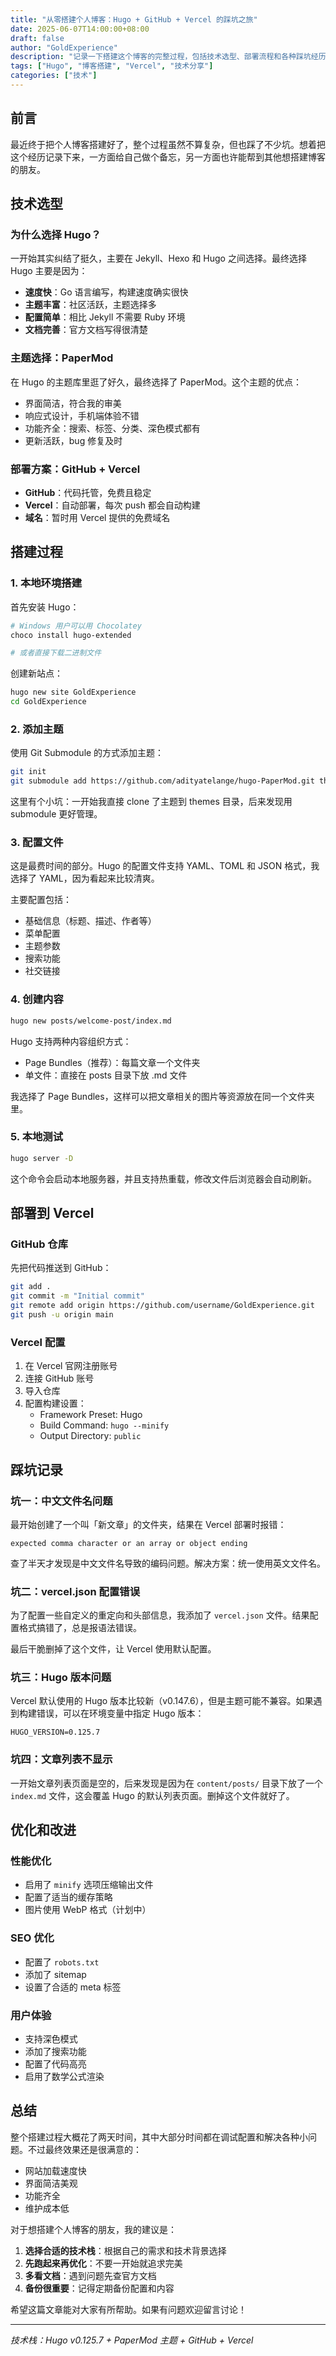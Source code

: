 ```yaml
---
title: "从零搭建个人博客：Hugo + GitHub + Vercel 的踩坑之旅"
date: 2025-06-07T14:00:00+08:00
draft: false
author: "GoldExperience"
description: "记录一下搭建这个博客的完整过程，包括技术选型、部署流程和各种踩坑经历"
tags: ["Hugo", "博客搭建", "Vercel", "技术分享"]
categories: ["技术"]
---
```


## 前言

最近终于把个人博客搭建好了，整个过程虽然不算复杂，但也踩了不少坑。想着把这个经历记录下来，一方面给自己做个备忘，另一方面也许能帮到其他想搭建博客的朋友。

## 技术选型

### 为什么选择 Hugo？

一开始其实纠结了挺久，主要在 Jekyll、Hexo 和 Hugo 之间选择。最终选择 Hugo 主要是因为：

- **速度快**：Go 语言编写，构建速度确实很快
- **主题丰富**：社区活跃，主题选择多
- **配置简单**：相比 Jekyll 不需要 Ruby 环境
- **文档完善**：官方文档写得很清楚

### 主题选择：PaperMod

在 Hugo 的主题库里逛了好久，最终选择了 PaperMod。这个主题的优点：

- 界面简洁，符合我的审美
- 响应式设计，手机端体验不错
- 功能齐全：搜索、标签、分类、深色模式都有
- 更新活跃，bug 修复及时

### 部署方案：GitHub + Vercel

- **GitHub**：代码托管，免费且稳定
- **Vercel**：自动部署，每次 push 都会自动构建
- **域名**：暂时用 Vercel 提供的免费域名

## 搭建过程

### 1. 本地环境搭建

首先安装 Hugo：

```bash
# Windows 用户可以用 Chocolatey
choco install hugo-extended

# 或者直接下载二进制文件
```

创建新站点：

```bash
hugo new site GoldExperience
cd GoldExperience
```

### 2. 添加主题

使用 Git Submodule 的方式添加主题：

```bash
git init
git submodule add https://github.com/adityatelange/hugo-PaperMod.git themes/PaperMod
```

这里有个小坑：一开始我直接 clone 了主题到 themes 目录，后来发现用 submodule 更好管理。

### 3. 配置文件

这是最费时间的部分。Hugo 的配置文件支持 YAML、TOML 和 JSON 格式，我选择了 YAML，因为看起来比较清爽。

主要配置包括：
- 基础信息（标题、描述、作者等）
- 菜单配置
- 主题参数
- 搜索功能
- 社交链接

### 4. 创建内容

```bash
hugo new posts/welcome-post/index.md
```

Hugo 支持两种内容组织方式：
- Page Bundles（推荐）：每篇文章一个文件夹
- 单文件：直接在 posts 目录下放 .md 文件

我选择了 Page Bundles，这样可以把文章相关的图片等资源放在同一个文件夹里。

### 5. 本地测试

```bash
hugo server -D
```

这个命令会启动本地服务器，并且支持热重载，修改文件后浏览器会自动刷新。

## 部署到 Vercel

### GitHub 仓库

先把代码推送到 GitHub：

```bash
git add .
git commit -m "Initial commit"
git remote add origin https://github.com/username/GoldExperience.git
git push -u origin main
```

### Vercel 配置

1. 在 Vercel 官网注册账号
2. 连接 GitHub 账号
3. 导入仓库
4. 配置构建设置：
   - Framework Preset: Hugo
   - Build Command: `hugo --minify`
   - Output Directory: `public`

## 踩坑记录

### 坑一：中文文件名问题

最开始创建了一个叫「新文章」的文件夹，结果在 Vercel 部署时报错：

```
expected comma character or an array or object ending
```

查了半天才发现是中文文件名导致的编码问题。解决方案：统一使用英文文件名。

### 坑二：vercel.json 配置错误

为了配置一些自定义的重定向和头部信息，我添加了 `vercel.json` 文件。结果配置格式搞错了，总是报语法错误。

最后干脆删掉了这个文件，让 Vercel 使用默认配置。

### 坑三：Hugo 版本问题

Vercel 默认使用的 Hugo 版本比较新（v0.147.6），但是主题可能不兼容。如果遇到构建错误，可以在环境变量中指定 Hugo 版本：

```
HUGO_VERSION=0.125.7
```

### 坑四：文章列表不显示

一开始文章列表页面是空的，后来发现是因为在 `content/posts/` 目录下放了一个 `index.md` 文件，这会覆盖 Hugo 的默认列表页面。删掉这个文件就好了。

## 优化和改进

### 性能优化

- 启用了 `minify` 选项压缩输出文件
- 配置了适当的缓存策略
- 图片使用 WebP 格式（计划中）

### SEO 优化

- 配置了 `robots.txt`
- 添加了 sitemap
- 设置了合适的 meta 标签

### 用户体验

- 支持深色模式
- 添加了搜索功能
- 配置了代码高亮
- 启用了数学公式渲染

## 总结

整个搭建过程大概花了两天时间，其中大部分时间都在调试配置和解决各种小问题。不过最终效果还是很满意的：

- 网站加载速度快
- 界面简洁美观
- 功能齐全
- 维护成本低

对于想搭建个人博客的朋友，我的建议是：

1. **选择合适的技术栈**：根据自己的需求和技术背景选择
2. **先跑起来再优化**：不要一开始就追求完美
3. **多看文档**：遇到问题先查官方文档
4. **备份很重要**：记得定期备份配置和内容

希望这篇文章能对大家有所帮助。如果有问题欢迎留言讨论！

---

*技术栈：Hugo v0.125.7 + PaperMod 主题 + GitHub + Vercel*